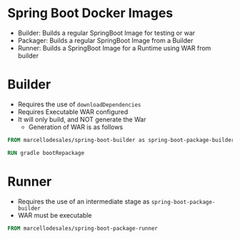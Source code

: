 # Spring Boot Docker Images

* Builder: Builds a regular SpringBoot Image for testing or war
* Packager: Builds a regular SpringBoot Image from a Builder
* Runner: Builds a SpringBoot Image for a Runtime using WAR from builder

# Builder

* Requires the use of `downloadDependencies`
* Requires Executable WAR configured
* It will only build, and NOT generate the War
  * Generation of WAR is as follows

```dockerfile
FROM marcellodesales/spring-boot-builder as spring-boot-package-builder

RUN gradle bootRepackage
```

# Runner

* Requires the use of an intermediate stage as `spring-boot-package-builder`
* WAR must be executable

```dockerfile
FROM marcellodesales/spring-boot-package-runner
```
